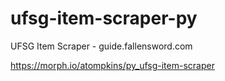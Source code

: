 # ufsg-item-scraper-py
UFSG Item Scraper - guide.fallensword.com

https://morph.io/atompkins/py_ufsg-item-scraper
